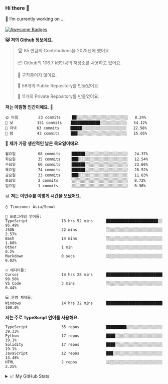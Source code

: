 ### Hi there 👋 
🔭 I’m currently working on ... </br></br>
[![Awesome Badges](https://img.shields.io/badge/Introduce-EN-green.svg)](https://github.com/tlatkdgus1/tlatkdgus1/blob/main/README.md.en)

<!--START_SECTION:waka-->
**🐱 저의 Github 정보에요.** 

> 🏆 85 만큼의 Contributions을 2025년에 했어요
 > 
> 📦 Github의 106.7 kB만큼의 저장소를 사용하고 있어요. 
 > 
> 🚫 구직중이지 않아요.
 > 
> 📜 58개의 Public Repository를 만들었어요. 
 > 
> 🔑 11개의 Private Repository를 만들었어요.  

**저는 아침형 인간이에요. 🐤** 

```text
🌞 아침         23 commits     ██░░░░░░░░░░░░░░░░░░░░░░░   8.24% 
🌆 낮　         151 commits    █████████████░░░░░░░░░░░░   54.12% 
🌃 저녁         63 commits     █████░░░░░░░░░░░░░░░░░░░░   22.58% 
🌙 밤　         42 commits     ███░░░░░░░░░░░░░░░░░░░░░░   15.05%

```
📅 **제가 가장 생산적인 날은 목요일이에요.** 

```text
월요일          68 commits     ██████░░░░░░░░░░░░░░░░░░░   24.37% 
화요일          35 commits     ███░░░░░░░░░░░░░░░░░░░░░░   12.54% 
수요일          66 commits     ██████░░░░░░░░░░░░░░░░░░░   23.66% 
목요일          74 commits     ██████░░░░░░░░░░░░░░░░░░░   26.52% 
금요일          33 commits     ███░░░░░░░░░░░░░░░░░░░░░░   11.83% 
토요일          2 commits      ░░░░░░░░░░░░░░░░░░░░░░░░░   0.72% 
일요일          1 commits      ░░░░░░░░░░░░░░░░░░░░░░░░░   0.36%

```


📊 **저는 이번주를 이렇게 시간을 보냈어요.** 

```text
⌚︎ Timezone: Asia/Seoul

💬 프로그래밍 언어들: 
TypeScript               13 hrs 52 mins      ███████████████████████░░   95.49% 
JSON                     22 mins             ░░░░░░░░░░░░░░░░░░░░░░░░░   2.57% 
Bash                     14 mins             ░░░░░░░░░░░░░░░░░░░░░░░░░   1.68% 
Other                    1 min               ░░░░░░░░░░░░░░░░░░░░░░░░░   0.2% 
Markdown                 0 secs              ░░░░░░░░░░░░░░░░░░░░░░░░░   0.02%

🔥 에디터들: 
Cursor                   14 hrs 28 mins      █████████████████████████   99.56% 
VS Code                  3 mins              ░░░░░░░░░░░░░░░░░░░░░░░░░   0.44%

💻 운영 체제들: 
Windows                  14 hrs 32 mins      █████████████████████████   100.0%

```

**저는 주로 TypeScript 언어를 사용해요.** 

```text
TypeScript               35 repos            █████████░░░░░░░░░░░░░░░░   39.33% 
Python                   17 repos            ████░░░░░░░░░░░░░░░░░░░░░   19.1% 
Solidity                 17 repos            ████░░░░░░░░░░░░░░░░░░░░░   19.1% 
JavaScript               12 repos            ███░░░░░░░░░░░░░░░░░░░░░░   13.48% 
HTML                     2 repos             ░░░░░░░░░░░░░░░░░░░░░░░░░   2.25%

```



<!--END_SECTION:waka-->

<details>
<summary>📈 My GitHub Stats</summary>
<p align="center"> <img src="https://github-readme-stats.vercel.app/api?username=tlatkdgus1&show_icons=true" alt="tlatkdgus1" />
</details>
